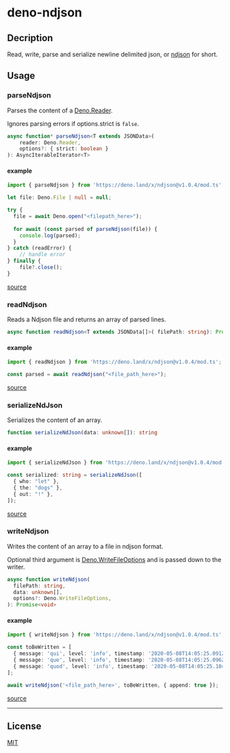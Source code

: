 # deno-ndjson

## Decription

Read, write, parse and serialize newline delimited json, or [ndjson](http://ndjson.org/) for short.

## Usage

### parseNdjson

Parses the content of a [Deno.Reader](https://doc.deno.land/https/github.com/denoland/deno/releases/latest/download/lib.deno.d.ts#Deno.Reader).

Ignores parsing errors if options.strict is `false`.

```typescript
async function* parseNdjson<T extends JSONData>(
    reader: Deno.Reader,
    options?: { strict: boolean }
): AsyncIterableIterator<T>
```

#### example

```typescript
import { parseNdjson } from 'https://deno.land/x/ndjson@v1.0.4/mod.ts';

let file: Deno.File | null = null;

try {
  file = await Deno.open("<filepath_here>");
  
  for await (const parsed of parseNdjson(file)) {
    console.log(parsed);
  }
} catch (readError) {
    // handle error
} finally {
    file?.close();
}
```

[source](./lib/parse.ts)

### readNdjson 

Reads a Ndjson file and returns an array of parsed lines.

```typescript
async function readNdjson<T extends JSONData[]>( filePath: string): Promise<T> 
```

#### example

```typescript
import { readNdjson } from 'https://deno.land/x/ndjson@v1.0.4/mod.ts';

const parsed = await readNdjson("<file_path_here>");
```

[source](./lib/read.ts)

### serializeNdJson

Serializes the content of an array.

```typescript
function serializeNdJson(data: unknown[]): string
```

#### example

```typescript
import { serializeNdJson } from 'https://deno.land/x/ndjson@v1.0.4/mod.ts';

const serialized: string = serializeNdJson([
  { who: "let" },
  { the: "dogs" },
  { out: "!" },
]);
```

[source](./lib/serialize.ts)

### writeNdjson

Writes the content of an array to a file in ndjson format.

Optional third argument is [Deno.WriteFileOptions](https://doc.deno.land/https/github.com/denoland/deno/releases/latest/download/lib.deno.d.ts#Deno.WriteFileOptions)  and is passed down to the writer.

```typescript
async function writeNdjson(
  filePath: string,
  data: unknown[],
  options?: Deno.WriteFileOptions,
): Promise<void>
```

#### example

```typescript
import { writeNdjson } from 'https://deno.land/x/ndjson@v1.0.4/mod.ts';

const toBeWritten = [
  { message: 'qui', level: 'info', timestamp: '2020-05-08T14:05:25.091Z' }, 
  { message: 'que', level: 'info', timestamp: '2020-05-08T14:05:25.096Z' },
  { message: 'quod', level: 'info', timestamp: '2020-05-08T14:05:25.104Z' },
];

await writeNdjson('<file_path_here>', toBeWritten, { append: true }); 
```

[source](./lib/write.ts)

---

## License

[MIT](./LICENSE)